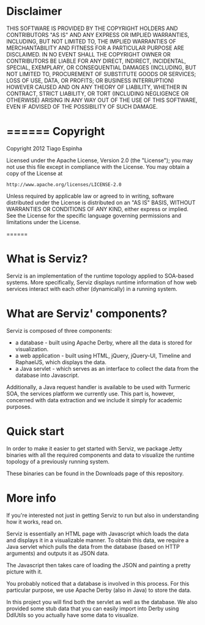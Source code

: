Disclaimer
======
THIS SOFTWARE IS PROVIDED BY THE COPYRIGHT HOLDERS AND CONTRIBUTORS "AS IS" AND ANY EXPRESS OR IMPLIED WARRANTIES, INCLUDING, BUT NOT LIMITED TO, THE IMPLIED WARRANTIES OF MERCHANTABILITY AND FITNESS FOR A PARTICULAR PURPOSE ARE DISCLAIMED. IN NO EVENT SHALL THE COPYRIGHT OWNER OR CONTRIBUTORS BE LIABLE FOR ANY DIRECT, INDIRECT, INCIDENTAL, SPECIAL, EXEMPLARY, OR CONSEQUENTIAL DAMAGES (INCLUDING, BUT NOT LIMITED TO, PROCUREMENT OF SUBSTITUTE GOODS OR SERVICES; LOSS OF USE, DATA, OR PROFITS; OR BUSINESS INTERRUPTION) HOWEVER CAUSED AND ON ANY THEORY OF LIABILITY, WHETHER IN CONTRACT, STRICT LIABILITY, OR TORT (INCLUDING NEGLIGENCE OR OTHERWISE) ARISING IN ANY WAY OUT OF THE USE OF THIS SOFTWARE, EVEN IF ADVISED OF THE POSSIBILITY OF SUCH DAMAGE.

======
Copyright
======
Copyright 2012 Tiago Espinha

Licensed under the Apache License, Version 2.0 (the "License"); you may not use this file except in compliance with the License. You may obtain a copy of the License at

    http://www.apache.org/licenses/LICENSE-2.0

Unless required by applicable law or agreed to in writing, software distributed under the License is distributed on an "AS IS" BASIS, WITHOUT WARRANTIES OR CONDITIONS OF ANY KIND, either express or implied. See the License for the specific language governing permissions and limitations under the License.

======
# What is Serviz?

Serviz is an implementation of the runtime topology applied to SOA-based systems. More specifically, Serviz displays runtime information of how web services interact with each other (dynamically) in a running system.

# What are Serviz' components?

Serviz is composed of three components:
* a database - built using Apache Derby, where all the data is stored for visualization.
* a web application - built using HTML, jQuery, jQuery-UI, Timeline and RaphaelJS, which displays the data.
* a Java servlet - which serves as an interface to collect the data from the database into Javascript.

Additionally, a Java request handler is available to be used with Turmeric SOA, the services platform we currently use. This part is, however, concerned with data extraction and we include it simply for academic purposes.

# Quick start

In order to make it easier to get started with Serviz, we package Jetty binaries with all the required components and data to visualize the runtime topology of a previously running system.

These binaries can be found in the Downloads page of this repository.

# More info

If you're interested not just in getting Serviz to run but also in understanding how it works, read on.

Serviz is essentially an HTML page with Javascript which loads the data and displays it in a visualizable manner. To obtain this data, we require a Java servlet which pulls the data from the database (based on HTTP arguments) and outputs it as JSON data.

The Javascript then takes care of loading the JSON and painting a pretty picture with it.

You probably noticed that a database is involved in this process. For this particular purpose, we use Apache Derby (also in Java) to store the data.

In this project you will find both the servlet as well as the database. We also provided some stub data that you can easily import into Derby using DdlUtils so you actually have some data to visualize.